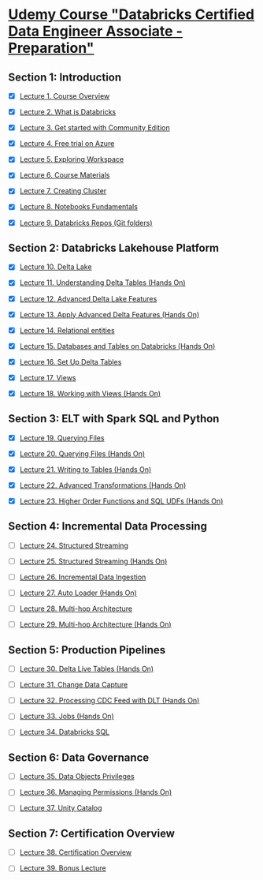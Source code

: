 # [Udemy Course **"Databricks Certified Data Engineer Associate - Preparation"**](https://external-teksystems.udemy.com/course/databricks-certified-data-engineer-associate/)


## Section 1: Introduction

  * [x] [Lecture 1. Course Overview](./Section-1_Introduction/Lecture-1-course-overview.ipynb)
  * [x] [Lecture 2. What is Databricks](./Section-1_Introduction/Lecture-2-what-is-databricks.ipynb)
  * [x] [Lecture 3. Get started with Community Edition](./Section-1_Introduction/Lecture-3-get-started-with-community-edition.ipynb)
  * [x] [Lecture 4. Free trial on Azure](./Section-1_Introduction/Lecture-4-free-trial-on-azure.ipynb)
  * [x] [Lecture 5. Exploring Workspace](./Section-1_Introduction/Lecture-5-exploring-workspace.ipynb)
  * [x] [Lecture 6. Course Materials](./Section-1_Introduction/Lecture-6-course-materials.ipynb)
  * [x] [Lecture 7. Creating Cluster](./Section-1_Introduction/Lecture-7-creating-cluster.ipynb)
  * [x] [Lecture 8. Notebooks Fundamentals](./Section-1_Introduction/Lecture-8-notebooks-fundamentals.ipynb)
  * [x] [Lecture 9. Databricks Repos (Git folders)](./Section-1_Introduction/Lecture-9-databricks-repos-git-folders.ipynb)


## Section 2: Databricks Lakehouse Platform

  * [x] [Lecture 10. Delta Lake](./Section-2_Databricks-Lakehouse-Platform/Lecture-10-delta-lake.ipynb)
  * [x] [Lecture 11. Understanding Delta Tables (Hands On)](./Section-2_Databricks-Lakehouse-Platform/Lecture-11-understanding-delta-tables-hands-on.ipynb)
  * [x] [Lecture 12. Advanced Delta Lake Features](./Section-2_Databricks-Lakehouse-Platform/Lecture-12-advanced-delta-lake-features.ipynb)
  * [x] [Lecture 13. Apply Advanced Delta Features (Hands On)](./Section-2_Databricks-Lakehouse-Platform/Lecture-13-apply-advanced-delta-features-hands-on.ipynb)
  * [x] [Lecture 14. Relational entities](./Section-2_Databricks-Lakehouse-Platform/Lecture-14-relational-entities.ipynb)
  * [x] [Lecture 15. Databases and Tables on Databricks (Hands On)](./Section-2_Databricks-Lakehouse-Platform/Lecture-15-databases-and-tables-on-databricks-hands-on.ipynb)
  * [x] [Lecture 16. Set Up Delta Tables](./Section-2_Databricks-Lakehouse-Platform/Lecture-16-set-up-delta-tables.ipynb)
  * [x] [Lecture 17. Views](./Section-2_Databricks-Lakehouse-Platform/Lecture-17-views.ipynb)
  * [x] [Lecture 18. Working with Views (Hands On)](./Section-2_Databricks-Lakehouse-Platform/Lecture-18-working-with-views-hands-on.ipynb)


## Section 3: ELT with Spark SQL and Python

  * [x] [Lecture 19. Querying Files](./Section-3_ELT-with-Spark-SQL-and-Python/Lecture-19__Querying-Files.ipynb)
  * [x] [Lecture 20. Querying Files (Hands On)](./Section-3_ELT-with-Spark-SQL-and-Python/Lecture-20__Querying-Files-(Hands-On).ipynb)
  * [x] [Lecture 21. Writing to Tables (Hands On)](./Section-3_ELT-with-Spark-SQL-and-Python/Lecture-21__Writing-to-Tables-(Hands-On).ipynb)
  * [x] [Lecture 22. Advanced Transformations (Hands On)](./Section-3_ELT-with-Spark-SQL-and-Python/Lecture-22__Advanced-Transformations-(Hands-On).ipynb)
  * [x] [Lecture 23. Higher Order Functions and SQL UDFs (Hands On)](./Section-3_ELT-with-Spark-SQL-and-Python/Lecture-23__Higher-Order-Functions-and-SQL-UDFs-(Hands-On).ipynb)


## Section 4: Incremental Data Processing

  * [ ] [Lecture 24. Structured Streaming](./Section-4_Incremental-Data-Processing/Lecture-24__Structured-Streaming.ipynb)
  * [ ] [Lecture 25. Structured Streaming (Hands On)](./Section-4_Incremental-Data-Processing/Lecture-25__Structured-Streaming-(Hands-On).ipynb)
  * [ ] [Lecture 26. Incremental Data Ingestion](./Section-4_Incremental-Data-Processing/Lecture-26__Incremental-Data-Ingestion.ipynb)
  * [ ] [Lecture 27. Auto Loader (Hands On)](./Section-4_Incremental-Data-Processing/Lecture-27__Auto-Loader-(Hands-On).ipynb)
  * [ ] [Lecture 28. Multi-hop Architecture](./Section-4_Incremental-Data-Processing/Lecture-28__Multi-hop-Architecture.ipynb)
  * [ ] [Lecture 29. Multi-hop Architecture (Hands On)](./Section-4_Incremental-Data-Processing/Lecture-29__Multi-hop-Architecture-(Hands-On).ipynb)


## Section 5: Production Pipelines

  * [ ] [Lecture 30. Delta Live Tables (Hands On)](./Section-5_Production-Pipelines/Lecture-30__Delta-Live-Tables-(Hands-On).ipynb)
  * [ ] [Lecture 31. Change Data Capture](./Section-5_Production-Pipelines/Lecture-31__Change-Data-Capture.ipynb)
  * [ ] [Lecture 32. Processing CDC Feed with DLT (Hands On)](./Section-5_Production-Pipelines/Lecture-32__Processing-CDC-Feed-with-DLT-(Hands-On).ipynb)
  * [ ] [Lecture 33. Jobs (Hands On)](./Section-5_Production-Pipelines/Lecture-33__Jobs-(Hands-On).ipynb)
  * [ ] [Lecture 34. Databricks SQL](./Section-5_Production-Pipelines/Lecture-34__Databricks-SQL.ipynb)


## Section 6: Data Governance

  * [ ] [Lecture 35. Data Objects Privileges](./Section-6_Data-Governance/Lecture-35__Data-Objects-Privileges.ipynb)
  * [ ] [Lecture 36. Managing Permissions (Hands On)](./Section-6_Data-Governance/Lecture-36__Managing-Permissions-(Hands-On).ipynb)
  * [ ] [Lecture 37. Unity Catalog](./Section-6_Data-Governance/Lecture-37__Unity-Catalog.ipynb)


## Section 7: Certification Overview

  * [ ] [Lecture 38. Certification Overview](./Section-7_Certification-Overview/Lecture-38__Certification-Overview.ipynb)
  * [ ] [Lecture 39. Bonus Lecture](./Section-7_Certification-Overview/Lecture-39__Bonus%20Lecture.ipynb)

